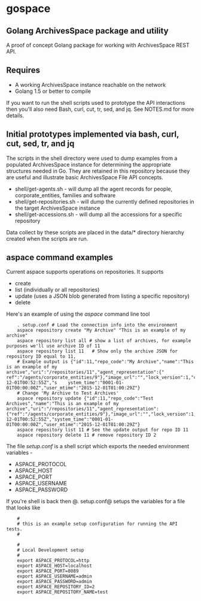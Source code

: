 
# gospace

## Golang ArchivesSpace package and utility

A proof of concept Golang package for working with ArchivesSpace REST API.

## Requires

+ A working ArchivesSpace instance reachable on the network
+ Golang 1.5 or better to compile

If you want to run the shell scripts used to prototype the API interactions then you'll also need Bash, curl, cut, tr, sed, and jq.
See NOTES.md for more details.


## Initial prototypes implemented via bash, curl, cut, sed, tr, and jq

The scripts in the shell directory were used to dump examples from a populated ArchivesSpace instance for determining the appropriate structures needed in Go. They are retained in this repository because they are useful and illustrate basic ArchivesSpace File API concepts.

+ shell/get-agents.sh - will dump all the agent records for people, corporate_entities, families and software
+ shell/get-repositories.sh - will dump the currently defined repositories in the target ArchivesSpace instance
+ shell/get-accessions.sh - will dump all the accessions for a specific repository

Data collect by these scripts are placed in the data/* directory hierarchy created when the scripts are run.



## aspace command examples

Current aspace supports operations on repositories. It supports

+ create
+ list (individually or all repositories)
+ update (uses a JSON blob generated from listing a specific repository)
+ delete

Here's an example of using the _aspace_ command line tool

```shell
    . setup.conf # Load the connection info into the environment
    aspace repository create "My Archive" "This is an example of my archive"
    aspace repository list all # show a list of archives, for example purposes we'll use archive ID of 11
    aspace repository list 11   # Show only the archive JSON for repository ID equal to 11,
    # Example output is {"id":11,"repo_code":"My Archive","name":"This is an example of my archive","uri":"/repositories/11","agent_representation":{"    ref":"/agents/corporate_entities/9"},"image_url":"","lock_version":1,"created_by":"admin","last_modified_by":"admin","create_time":"2015-12-01T00:52:55Z","s    ystem_time":"0001-01-01T00:00:00Z","user_mtime":"2015-12-01T01:00:29Z"}
    # Change 'My Archive to Test Archives'
    aspace repository update {"id":11,"repo_code":"Test Archives","name":"This is an example of my archive","uri":"/repositories/11","agent_representation":{"ref":"/agents/corporate_entities/9"},"image_url":"","lock_version":1,"created_by":"admin","last_modified_by":"admin","create_time":"2015-12-01T00:52:55Z","system_time":"0001-01-01T00:00:00Z","user_mtime":"2015-12-01T01:00:29Z"}
    aspace repository list 11 # See the update output for repo ID 11
    aspace repository delete 11 # remove repository ID 2
```

The file _setup.conf_ is a shell script which exports the needed environment variables -

+ ASPACE_PROTOCOL
+ ASPACE_HOST
+ ASPACE_PORT
+ ASPACE_USERNAME
+ ASPACE_PASSWORD

If you're shell is back then @. setup.conf@ setups the variables for a file that looks like

```
    #
    # this is an example setup configuration for running the API tests.
    #

    #
    # Local Development setup
    #
    export ASPACE_PROTOCOL=http
    export ASPACE_HOST=localhost
    export ASPACE_PORT=8089
    export ASPACE_USERNAME=admin
    export ASPACE_PASSWORD=admin
    export ASPACE_REPOSITORY_ID=2
    export ASPACE_REPOSITORY_NAME=test
```
